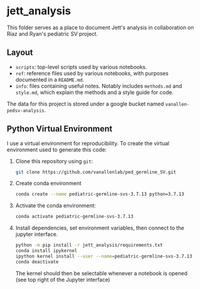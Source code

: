 # jett_analysis

This folder serves as a place to document Jett's analysis in collaboration on Riaz and Ryan's pediatric SV project.

## Layout

* `scripts`: top-level scripts used by various notebooks.
* `ref`: reference files used by various notebooks, with purposes documented in a `README.md`.
* `info`: files containing useful notes. Notably includes `methods.md` and `style.md`, which explain the methods and a style guide for code.

The data for this project is stored under a google bucket named `vanallen-pedsv-analysis`.

## Python Virtual Environment

I use a virtual environment for reproducibility. To create the virtual environment used to generate this code:

1. Clone this repository using `git`:
   ```sh
   git clone https://github.com/vanallenlab/ped_germline_SV.git
   ```
2. Create conda environment
   ```sh
   conda create --name pediatric-germline-svs-3.7.13 python=3.7.13
   ```
3. Activate the conda environment:
   ```sh
   conda activate pediatric-germline-svs-3.7.13
   ```
   
4. Install dependencies, set environment variables, then connect to the jupyter interface.
   ```sh
   python -m pip install -r jett_analysis/requirements.txt
   conda install ipykernel
   ipython kernel install --user --name=pediatric-germline-svs-3.7.13
   conda deactivate
   ```
   
   The kernel should then be selectable whenever a notebook is opened (see top right of the Jupyter interface)
